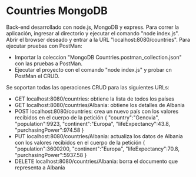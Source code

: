 # Countries MongoDB
Back-end desarrollado con node.js, MongoDB y express. Para correr la aplicación, ingresar al directorio y ejecutar el comando "node index.js". Abrir el browser deseado y entrar a la URL "localhost:8080/countries". Para ejecutar pruebas con PostMan:
- Importar la coleccion "MongoDB Countries.postman_collection.json" con las pruebas a PostMan.
- Ejecutar el proyecto con el comando "node index.js" y probar cn PostMan el CRUD.


Se soportan todas las operaciones CRUD para las siguientes URLs:

- GET localhost:8080/countries: obtiene la lista de todos los países
- GET localhost:8080/countries/Albania: obtiene los detalles de Albania
- POST localhost:8080/countries: crea un nuevo país con los valores recibidos en el cuerpo de la petición
{
"country":"Genovia",
"population":9923,
"continent":"Europa",
"lifeExpectancy":43.8,
"purchasingPower":974.58
}
- PUT localhost:8080/countries/Albania: actualiza los datos de Albania con los valores recibidos en el cuerpo de la petición
{
"population":3600200,
"continent":"Europa",
"lifeExpectancy":70.8,
"purchasingPower":5937.58
}
- DELETE localhost:8080/countries/Albania: borra el documento que representa a Albania
